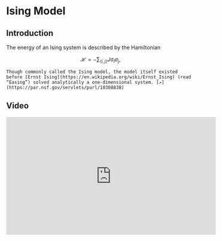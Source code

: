 # Ising Model

## Introduction

The energy of an Ising system is described by the Hamiltonian

$$ \mathcal{H} = -\sum_{\langle i,j\rangle} J \sigma_i\sigma_j, $$

```{admonition} How to pronounce "Ising"?
Though commonly called the Ising model, the model itself existed before [Ernst Ising](https://en.wikipedia.org/wiki/Ernst_Ising) (read “Easing”) solved analytically a one-dimensional system. [↗](https://par.nsf.gov/servlets/purl/10308838)
```

## Video

<div class="videoWrapper">
<iframe width="560" height="315" src="https://www.youtube.com/embed/GlXUZFRVq1w?si=pR0z7zpgEpKtWlPy" title="YouTube video player" frameborder="0" allow="accelerometer; autoplay; clipboard-write; encrypted-media; gyroscope; picture-in-picture; web-share" allowfullscreen></iframe>
</div>